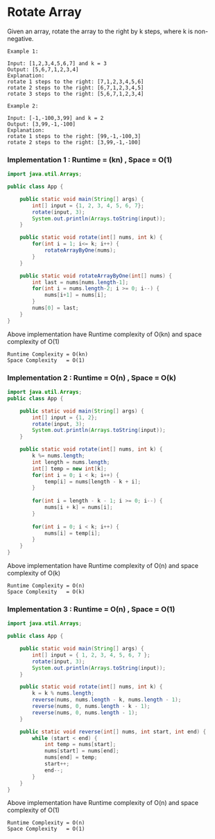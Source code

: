 # Rotate Array

Given an array, rotate the array to the right by k steps, where k is non-negative.

```
Example 1:

Input: [1,2,3,4,5,6,7] and k = 3
Output: [5,6,7,1,2,3,4]
Explanation:
rotate 1 steps to the right: [7,1,2,3,4,5,6]
rotate 2 steps to the right: [6,7,1,2,3,4,5]
rotate 3 steps to the right: [5,6,7,1,2,3,4]

Example 2:

Input: [-1,-100,3,99] and k = 2
Output: [3,99,-1,-100]
Explanation: 
rotate 1 steps to the right: [99,-1,-100,3]
rotate 2 steps to the right: [3,99,-1,-100]
```

### Implementation 1 : Runtime = (kn) , Space = O(1)

```java
import java.util.Arrays;

public class App {

	public static void main(String[] args) {
		int[] input = {1, 2, 3, 4, 5, 6, 7};
		rotate(input, 3);
		System.out.println(Arrays.toString(input));
	}

	public static void rotate(int[] nums, int k) {
		for(int i = 1; i<= k; i++) {
			rotateArrayByOne(nums);
		}
	}

	public static void rotateArrayByOne(int[] nums) {
		int last = nums[nums.length-1];
		for(int i = nums.length-2; i >= 0; i--) {
			nums[i+1] = nums[i];
		}
		nums[0] = last;
	}
}
```
Above implementation have Runtime complexity of O(kn) and space complexity of O(1)

```
Runtime Complexity = O(kn)
Space Complexity   = O(1)
```

### Implementation 2 : Runtime = O(n) , Space = O(k)

```java
import java.util.Arrays;
public class App {

	public static void main(String[] args) {
		int[] input = {1, 2};
		rotate(input, 3);
		System.out.println(Arrays.toString(input));
	}

	public static void rotate(int[] nums, int k) {
		k %= nums.length;
		int length = nums.length;
		int[] temp = new int[k];
		for(int i = 0; i < k; i++) {
			temp[i] = nums[length - k + i];
		}
		
		for(int i = length - k - 1; i >= 0; i--) {
			nums[i + k] = nums[i];
		}
		
		for(int i = 0; i < k; i++) {
			nums[i] = temp[i];
		}
	}
}
```

Above implementation have Runtime complexity of O(n) and space complexity of O(k)

```
Runtime Complexity = O(n)
Space Complexity   = O(k)
```

### Implementation 3 : Runtime = O(n) , Space = O(1)

```java
import java.util.Arrays;

public class App {

	public static void main(String[] args) {
		int[] input = { 1, 2, 3, 4, 5, 6, 7 };
		rotate(input, 3);
		System.out.println(Arrays.toString(input));
	}

	public static void rotate(int[] nums, int k) {
		k = k % nums.length;
		reverse(nums, nums.length - k, nums.length - 1);
		reverse(nums, 0, nums.length - k - 1);
		reverse(nums, 0, nums.length - 1);
	}

	public static void reverse(int[] nums, int start, int end) {
		while (start < end) {
			int temp = nums[start];
			nums[start] = nums[end];
			nums[end] = temp;
			start++;
			end--;
		}
	}
}
```

Above implementation have Runtime complexity of O(n) and space complexity of O(1)

```
Runtime Complexity = O(n)
Space Complexity   = O(1)
```
